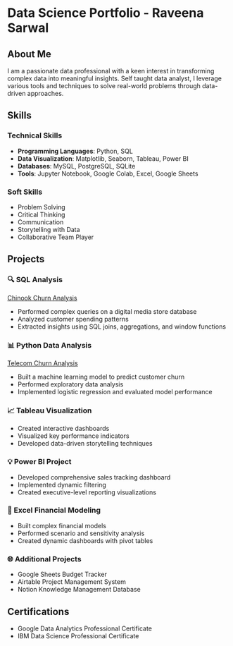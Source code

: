 # Data Science Portfolio - Raveena Sarwal

## About Me
I am a passionate data professional with a keen interest in transforming complex data into meaningful insights. Self taught data analyst, I leverage various tools and techniques to solve real-world problems through data-driven approaches.

## Skills
### Technical Skills
- **Programming Languages**: Python, SQL
- **Data Visualization**: Matplotlib, Seaborn, Tableau, Power BI
- **Databases**: MySQL, PostgreSQL, SQLite
- **Tools**: Jupyter Notebook, Google Colab, Excel, Google Sheets

### Soft Skills
- Problem Solving
- Critical Thinking
- Communication
- Storytelling with Data
- Collaborative Team Player

## Projects

### 🔍 SQL Analysis
[Chinook Churn Analysis](https://github.com/rsarwal/Data-Science-Portfolio/commit/ec4ddbdfd1f4058977d79b9707fd36c5f0389d01)
- Performed complex queries on a digital media store database
- Analyzed customer spending patterns
- Extracted insights using SQL joins, aggregations, and window functions

### 📊 Python Data Analysis
[Telecom Churn Analysis](https://github.com/rsarwal/Data-Science-Portfolio/commit/af01b63dce337774054c98690ff91e62ca401087)
- Built a machine learning model to predict customer churn
- Performed exploratory data analysis
- Implemented logistic regression and evaluated model performance

### 📈 Tableau Visualization

- Created interactive dashboards
- Visualized key performance indicators
- Developed data-driven storytelling techniques

### 💡 Power BI Project

- Developed comprehensive sales tracking dashboard
- Implemented dynamic filtering
- Created executive-level reporting visualizations

### 📝 Excel Financial Modeling

- Built complex financial models
- Performed scenario and sensitivity analysis
- Created dynamic dashboards with pivot tables

### 🌐 Additional Projects
- Google Sheets Budget Tracker
- Airtable Project Management System
- Notion Knowledge Management Database

## Certifications

- Google Data Analytics Professional Certificate
- IBM Data Science Professional Certificate

